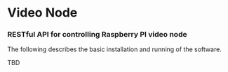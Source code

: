 # Video Node

### RESTful API for controlling Raspberry PI video node

<p>The following describes the basic installation and running of the software.

TBD
